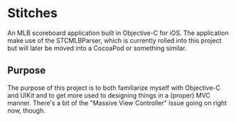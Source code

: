 # Stitches
An MLB scoreboard application built in Objective-C for iOS. The application make use of the STCMLBParser, which is currently rolled into this project but will later be moved into a CocoaPod or something similar.

## Purpose
The purpose of this project is to both familiarize myself with Objective-C and UIKit and to get more used to designing things in a (proper) MVC manner. There's a bit of the "Massive View Controller" issue going on right now, though.
